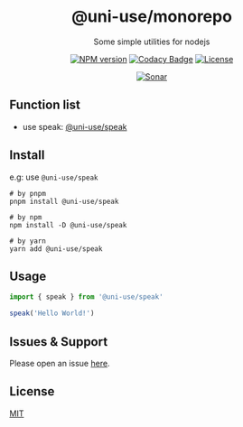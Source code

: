<div style="text-align: center;" align="center">

# @uni-use/monorepo

Some simple utilities for nodejs

[![NPM version][npm-image]][npm-url]
[![Codacy Badge][codacy-image]][codacy-url]
[![License][license-image]][license-url]

[![Sonar][sonar-image]][sonar-url]

</div>

## Function list

- use speak: [@uni-use/speak](https://github.com/saqqdy/uni-use/tree/master/packages/speak)

## Install

e.g: use `@uni-use/speak`

```shell
# by pnpm
pnpm install @uni-use/speak

# by npm
npm install -D @uni-use/speak

# by yarn
yarn add @uni-use/speak
```

## Usage

```js
import { speak } from '@uni-use/speak'

speak('Hello World!')
```

## Issues & Support

Please open an issue [here](https://github.com/saqqdy/uni-use/issues).

## License

[MIT](LICENSE)

[npm-image]: https://img.shields.io/npm/v/@uni-use/monorepo.svg?style=flat-square
[npm-url]: https://npmjs.org/package/@uni-use/monorepo
[codacy-image]: https://app.codacy.com/project/badge/Grade/f70d4880e4ad4f40aa970eb9ee9d0696
[codacy-url]: https://www.codacy.com/gh/saqqdy/@uni-use/monorepo/dashboard?utm_source=github.com&utm_medium=referral&utm_content=saqqdy/@uni-use/monorepo&utm_campaign=Badge_Grade
[license-image]: https://img.shields.io/badge/License-MIT-blue.svg
[license-url]: LICENSE
[sonar-image]: https://sonarcloud.io/api/project_badges/quality_gate?project=saqqdy_uni-use
[sonar-url]: https://sonarcloud.io/dashboard?id=saqqdy_uni-use
